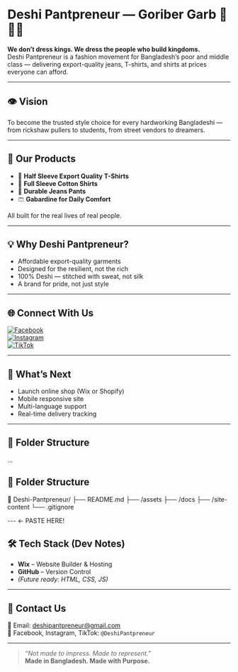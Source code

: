 # Deshi Pantpreneur — Goriber Garb 👕🇧🇩

**We don’t dress kings. We dress the people who build kingdoms.**  
Deshi Pantpreneur is a fashion movement for Bangladesh’s poor and middle class — delivering export-quality jeans, T-shirts, and shirts at prices everyone can afford.

---

## 👁️ Vision

To become the trusted style choice for every hardworking Bangladeshi — from rickshaw pullers to students, from street vendors to dreamers.

---

## 🧵 Our Products

- 👕 **Half Sleeve Export Quality T-Shirts**
- 👔 **Full Sleeve Cotton Shirts**
- 👖 **Durable Jeans Pants**
- 🩳 **Gabardine for Daily Comfort**

All built for the real lives of real people.

---

## 💡 Why Deshi Pantpreneur?

- Affordable export-quality garments
- Designed for the resilient, not the rich
- 100% Deshi — stitched with sweat, not silk
- A brand for pride, not just style

---

## 🌐 Connect With Us

[![Facebook](https://img.shields.io/badge/Facebook-DeshiPantpreneur-1877F2?style=flat&logo=facebook&logoColor=white)](https://facebook.com/DeshiPantpreneur)  
[![Instagram](https://img.shields.io/badge/Instagram-DeshiPantpreneur-E4405F?style=flat&logo=instagram&logoColor=white)](https://instagram.com/DeshiPantpreneur)  
[![TikTok](https://img.shields.io/badge/TikTok-DeshiPantpreneur-000000?style=flat&logo=tiktok&logoColor=white)](https://tiktok.com/@DeshiPantpreneur)

---

## 🚀 What’s Next

- Launch online shop (Wix or Shopify)
- Mobile responsive site
- Multi-language support
- Real-time delivery tracking

---

## 🧰 Folder Structure
...

## 🧰 Folder Structure

📁 Deshi-Pantpreneur/
├── README.md
├── /assets
├── /docs
├── /site-content
└── .gitignore

---            ← PASTE HERE!

## 🛠️ Tech Stack (Dev Notes)

- **Wix** – Website Builder & Hosting  
- **GitHub** – Version Control  
- *(Future ready: HTML, CSS, JS)*

---

## 📩 Contact Us

📧 Email: deshipantpreneur@gmail.com  
📱 Facebook, Instagram, TikTok: `@DeshiPantpreneur`

---

> _“Not made to impress. Made to represent.”_  
> **Made in Bangladesh. Made with Purpose.**


